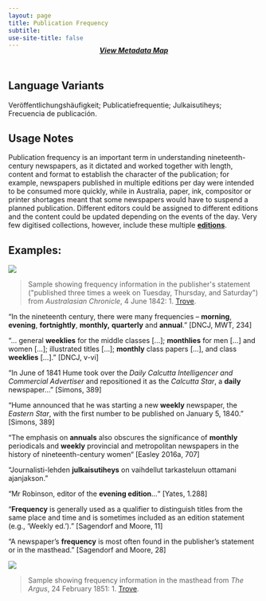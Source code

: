 ```yaml
---
layout: page
title: Publication Frequency
subtitle:  
use-site-title: false
---
```


<h4 style="text-align:center;font-style:italic;margin-top:-20px;margin-bottom:50px;"><a href="../../maps/publication-frequency">View Metadata Map</a></h4>

## Language Variants

Veröffentlichungshäufigkeit; Publicatiefrequentie; Julkaisutiheys;
Frecuencia de publicación.

## Usage Notes

Publication frequency is an important term in understanding
nineteenth-century newspapers, as it dictated and worked together with
length, content and format to establish the character of the
publication; for example, newspapers published in multiple editions per
day were intended to be consumed more quickly, while in Australia,
paper, ink, compositor or printer shortages meant that some newspapers
would have to suspend a planned publication. Different editors could be
assigned to different editions and the content could be updated
depending on the events of the day. Very few digitised collections,
however, include these multiple [**editions**](../edition).

## Examples:

<img src="https://www.digitisednewspapers.net/img/frequency.jpg">  
          
> Sample showing frequency information in the publisher's statement ("published three times a week on Tuesday, Thursday, and Saturday") from *Australasian Chronicle*, 4 June 1842: 1. [Trove](https://trove.nla.gov.au/newspaper/page/4232078).

“In the nineteenth century, there were many frequencies –
    **morning**, **evening**, **fortnightly**, **monthly,**
    **quarterly** and **annual**.” \[DNCJ, MWT, 234\]

“… general **weeklies** for the middle classes \[…\]; **monthlies**
    for men \[…\] and women \[…\]; illustrated titles \[…\]; **monthly**
    class papers \[…\], and class **weeklies** \[…\].” \[DNCJ, v-vi\]

“In June of 1841 Hume took over the *Daily Calcutta Intelligencer
    and Commercial Advertiser* and repositioned it as the *Calcutta
    Star*, a **daily** newspaper…” \[Simons, 389\]

“Hume announced that he was starting a new **weekly** newspaper, the
    *Eastern Star*, with the first number to be published on January 5,
    1840.” \[Simons, 389\]

“The emphasis on **annuals** also obscures the significance of
    **monthly** periodicals and **weekly** provincial and metropolitan
    newspapers in the history of nineteenth-century women“ \[Easley
    2016a, 707\]

“Journalisti-lehden **julkaisutiheys** on vaihdellut tarkasteluun
    ottamani ajanjakson.”

“Mr Robinson, editor of the **evening edition**…“ \[Yates, 1.288\]

“**Frequency** is generally used as a qualifier to distinguish
    titles from the same place and time and is sometimes included as an
    edition statement (e.g., ‘Weekly ed.’).” \[Sagendorf and Moore, 11\]

“A newspaper’s **frequency** is most often found in the publisher’s
    statement or in the masthead.” \[Sagendorf and Moore, 28\]

<img src="https://www.digitisednewspapers.net/img/daily.jpg">  
          
> Sample showing frequency information in the masthead from *The Argus*, 24 February 1851: 1. [Trove](https://trove.nla.gov.au/newspaper/page/505251).
